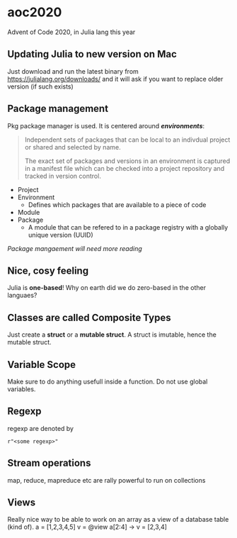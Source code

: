 # aoc2020
Advent of Code 2020, in Julia lang this year 

## Updating Julia to new version on Mac
Just download and run the latest binary from https://julialang.org/downloads/ and it will ask if you want to replace older version (if such exists)

## Package management
Pkg package manager is used. It is centered around ***environments***: 
>Independent sets of packages that can be local to an indivdual project or shared and selected by name.
>
>The exact set of packages and versions in an environment is captured in a manifest file which can be checked into a
project repository and tracked in version control. 

- Project
- Environment
    - Defines which packages that are available to a piece of code
- Module
- Package
    - A module that can be refered to in a package registry with a globally unique version (UUID)

*Package mangaement will need more reading*

## Nice, cosy feeling
Julia is **one-based**! Why on earth did we do zero-based in the other languaes?

## Classes are called Composite Types
Just create a **struct** or a **mutable struct**. A struct is imutable, hence the mutable struct.

## Variable Scope
Make sure to do anything usefull inside a function. Do not use global variables.

## Regexp
regexp are denoted by 
```
r"<some regexp>"
```
## Stream operations
map, reduce, mapreduce etc are rally powerful to run on collections

## Views
Really nice way to be able to work on an array as a view of a database table (kind of). 
a = [1,2,3,4,5]
v = @view a[2:4] -> v = [2,3,4]

